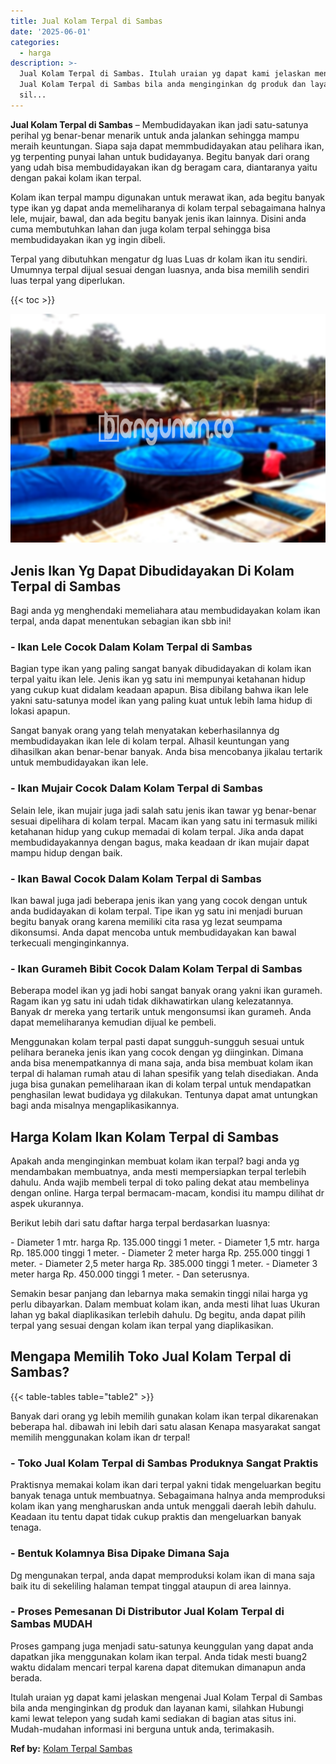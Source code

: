 ```yaml
---
title: Jual Kolam Terpal di Sambas
date: '2025-06-01'
categories:
  - harga
description: >-
  Jual Kolam Terpal di Sambas. Itulah uraian yg dapat kami jelaskan mengenai
  Jual Kolam Terpal di Sambas bila anda menginginkan dg produk dan layanan kami,
  sil...
---
```


**Jual Kolam Terpal di Sambas** – Membudidayakan ikan jadi satu-satunya perihal yg benar-benar menarik untuk anda jalankan sehingga mampu meraih keuntungan. Siapa saja dapat memmbudidayakan atau pelihara ikan, yg terpenting punyai lahan untuk budidayanya. Begitu banyak dari orang yang udah bisa membudidayakan ikan dg beragam cara, diantaranya yaitu dengan pakai kolam ikan terpal.

Kolam ikan terpal mampu digunakan untuk merawat ikan, ada begitu banyak type ikan yg dapat anda memeliharanya di kolam terpal sebagaimana halnya lele, mujair, bawal, dan ada begitu banyak jenis ikan lainnya. Disini anda cuma membutuhkan lahan dan juga kolam terpal sehingga bisa membudidayakan ikan yg ingin dibeli.

Terpal yang dibutuhkan mengatur dg luas Luas dr kolam ikan itu sendiri. Umumnya terpal dijual sesuai dengan luasnya, anda bisa memilih sendiri luas terpal yang diperlukan.

{{< toc >}}

![Jual Kolam Terpal di Sambas](/images/jual-kolam-terpal-37.png)

## Jenis Ikan Yg Dapat Dibudidayakan Di Kolam Terpal di Sambas

Bagi anda yg menghendaki memeliahara atau membudidayakan kolam ikan terpal, anda dapat menentukan sebagian ikan sbb ini!

### \- Ikan Lele Cocok Dalam Kolam Terpal di Sambas

Bagian type ikan yang paling sangat banyak dibudidayakan di kolam ikan terpal yaitu ikan lele. Jenis ikan yg satu ini mempunyai ketahanan hidup yang cukup kuat didalam keadaan apapun. Bisa dibilang bahwa ikan lele yakni satu-satunya model ikan yang paling kuat untuk lebih lama hidup di lokasi apapun.

Sangat banyak orang yang telah menyatakan keberhasilannya dg membudidayakan ikan lele di kolam terpal. Alhasil keuntungan yang dihasilkan akan benar-benar banyak. Anda bisa mencobanya jikalau tertarik untuk membudidayakan ikan lele.

### \- Ikan Mujair Cocok Dalam Kolam Terpal di Sambas

Selain lele, ikan mujair juga jadi salah satu jenis ikan tawar yg benar-benar sesuai dipelihara di kolam terpal. Macam ikan yang satu ini termasuk miliki ketahanan hidup yang cukup memadai di kolam terpal. Jika anda dapat membudidayakannya dengan bagus, maka keadaan dr ikan mujair dapat mampu hidup dengan baik.

### \- Ikan Bawal Cocok Dalam Kolam Terpal di Sambas

Ikan bawal juga jadi beberapa jenis ikan yang yang cocok dengan untuk anda budidayakan di kolam terpal. Tipe ikan yg satu ini menjadi buruan begitu banyak orang karena memiliki cita rasa yg lezat seumpama dikonsumsi. Anda dapat mencoba untuk membudidayakan kan bawal terkecuali menginginkannya.

### \- Ikan Gurameh Bibit Cocok Dalam Kolam Terpal di Sambas

Beberapa model ikan yg jadi hobi sangat banyak orang yakni ikan gurameh. Ragam ikan yg satu ini udah tidak dikhawatirkan ulang kelezatannya. Banyak dr mereka yang tertarik untuk mengonsumsi ikan gurameh. Anda dapat memeliharanya kemudian dijual ke pembeli.

Menggunakan kolam terpal pasti dapat sungguh-sungguh sesuai untuk pelihara beraneka jenis ikan yang cocok dengan yg diinginkan. Dimana anda bisa menempatkannya di mana saja, anda bisa membuat kolam ikan terpal di halaman rumah atau di lahan spesifik yang telah disediakan. Anda juga bisa gunakan pemeliharaan ikan di kolam terpal untuk mendapatkan penghasilan lewat budidaya yg dilakukan. Tentunya dapat amat untungkan bagi anda misalnya mengaplikasikannya.

## Harga Kolam Ikan Kolam Terpal di Sambas

Apakah anda menginginkan membuat kolam ikan terpal? bagi anda yg mendambakan membuatnya, anda mesti mempersiapkan terpal terlebih dahulu. Anda wajib membeli terpal di toko paling dekat atau membelinya dengan online. Harga terpal bermacam-macam, kondisi itu mampu dilihat dr aspek ukurannya.

Berikut lebih dari satu daftar harga terpal berdasarkan luasnya:

\- Diameter 1 mtr. harga Rp. 135.000 tinggi 1 meter. - Diameter 1,5 mtr. harga Rp. 185.000 tinggi 1 meter. - Diameter 2 meter harga Rp. 255.000 tinggi 1 meter. - Diameter 2,5 meter harga Rp. 385.000 tinggi 1 meter. - Diameter 3 meter harga Rp. 450.000 tinggi 1 meter. - Dan seterusnya.

Semakin besar panjang dan lebarnya maka semakin tinggi nilai harga yg perlu dibayarkan. Dalam membuat kolam ikan, anda mesti lihat luas Ukuran lahan yg bakal diaplikasikan terlebih dahulu. Dg begitu, anda dapat pilih terpal yang sesuai dengan kolam ikan terpal yang diaplikasikan.

## Mengapa Memilih Toko Jual Kolam Terpal di Sambas?

{{< table-tables table="table2" >}}

Banyak dari orang yg lebih memilih gunakan kolam ikan terpal dikarenakan beberapa hal. dibawah ini lebih dari satu alasan Kenapa masyarakat sangat memilih menggunakan kolam ikan dr terpal!

### \- Toko Jual Kolam Terpal di Sambas Produknya Sangat Praktis

Praktisnya memakai kolam ikan dari terpal yakni tidak mengeluarkan begitu banyak tenaga untuk membuatnya. Sebagaimana halnya anda memproduksi kolam ikan yang mengharuskan anda untuk menggali daerah lebih dahulu. Keadaan itu tentu dapat tidak cukup praktis dan mengeluarkan banyak tenaga.

### \- Bentuk Kolamnya Bisa Dipake Dimana Saja

Dg mengunakan terpal, anda dapat memproduksi kolam ikan di mana saja baik itu di sekeliling halaman tempat tinggal ataupun di area lainnya.

### \- Proses Pemesanan Di Distributor Jual Kolam Terpal di Sambas MUDAH

Proses gampang juga menjadi satu-satunya keunggulan yang dapat anda dapatkan jika menggunakan kolam ikan terpal. Anda tidak mesti buang2 waktu didalam mencari terpal karena dapat ditemukan dimanapun anda berada.

Itulah uraian yg dapat kami jelaskan mengenai Jual Kolam Terpal di Sambas bila anda menginginkan dg produk dan layanan kami, silahkan Hubungi kami lewat telepon yang sudah kami sediakan di bagian atas situs ini. Mudah-mudahan informasi ini berguna untuk anda, terimakasih.

**Ref by:** [Kolam Terpal Sambas](https://id.wikipedia.org/wiki/Kolam)
